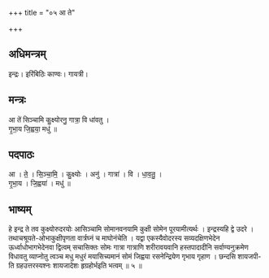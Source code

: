 +++
title = "०५ आ ते"

+++
## अधिमन्त्रम्
इन्द्रः। इरिंबिठिः काण्वः। गायत्री।

## मन्त्रः
आ ते॑ सिञ्चामि कु॒क्ष्योरनु॒ गात्रा॒ वि धा॑वतु ।  
गृ॒भा॒य जि॒ह्वया॒ मधु॑ ॥

## पदपाठः
आ । ते॒ । सि॒ञ्चा॒मि॒ । कु॒क्ष्योः । अनु॑ । गात्रा॑ । वि । धा॒व॒तु॒ ।  
गृ॒भा॒य । जि॒ह्वया॑ । मधु॑ ॥

## भाष्यम्
हे इन्द्र ते तव कुक्ष्योरुदरयोः आसिञ्चामि सोमानवनयामि कुक्षी सोमेन पूरयामीत्यर्थः । इन्द्रस्यहि द्वे उदरे । तथाचश्रूयते-ओभाकुक्षीपृणता वार्त्रघ्नं च माघोनंचेति । यद्वा एकस्यैवोदरस्य सव्यदक्षिणभेदेन ऊर्ध्वाधोभागभेदेनवा द्वित्वम् सचासिक्तः सोमः गात्रा गात्राणि शरीरावयवानि हस्तपादादीनि सर्वाण्यनुक्रमेण विधावतु व्याप्नोतु त्वञ्च मधु मधुरं मयासिच्यमानं सोमं जिह्वया रसनेन्द्रियेण गृभाय गृहाण । छन्दसि शायजपी- ति ग्रहउत्तरस्यश्नः शायजादेशः हृग्रहोर्भइति भत्वम् ॥ ५ ॥